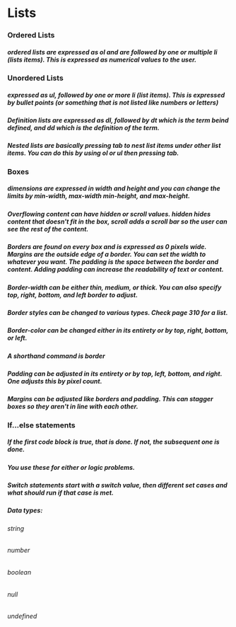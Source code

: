 # Lists

### Ordered Lists

##### ordered lists are expressed as ol and are followed by one or multiple li (lists items). This is expressed as numerical values to the user.

### Unordered Lists

##### expressed as ul, followed by one or more li (list items). This is expressed by bullet points (or something that is not listed like numbers or letters)

##### Definition lists are expressed as dl, followed by dt which is the term beind defined, and dd which is the definition of the term.

##### Nested lists are basically pressing tab to nest list items under other list items. You can do this by using ol or ul then pressing tab.

### Boxes 

##### dimensions are expressed in width and height and you can change the limits by min-width, max-width min-height, and max-height.

##### Overflowing content can have hidden or scroll values. hidden hides content that doesn't fit in the box, scroll adds a scroll bar so the user can see the rest of the content.

##### Borders are found on every box and is expressed as 0 pixels wide. Margins are the outside edge of a border. You can set the width to whatever you want. The padding is the space between the border and content. Adding padding can increase the readability of text or content.

##### Border-width can be either thin, medium, or thick. You can also specify top, right, bottom, and left border to adjust. 

##### Border styles can be changed to various types. Check page 310 for a list.

##### Border-color can be changed either in its entirety or by top, right, bottom, or left.

##### A shorthand command is border

##### Padding can be adjusted in its entirety or by top, left, bottom, and right. One adjusts this by pixel count.

##### Margins can be adjusted like borders and padding. This can stagger boxes so they aren't in line with each other.

### If...else statements

##### If the first code block is true, that is done. If not, the subsequent one is done.

##### You use these for either or logic problems.

##### Switch statements start with a switch value, then different set cases and what should run if that case is met.

##### Data types:

###### string

###### number

###### boolean

###### null

###### undefined


